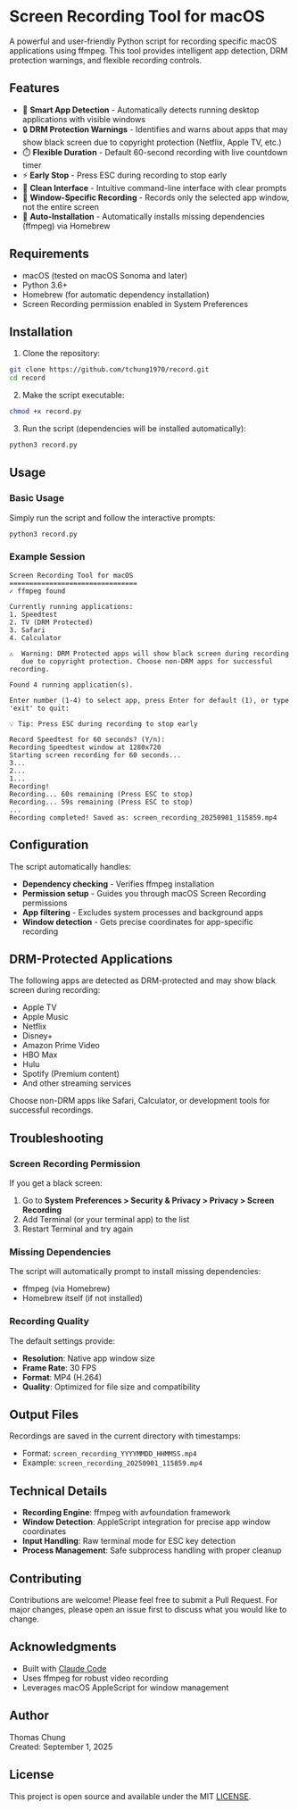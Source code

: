 # Screen Recording Tool for macOS

A powerful and user-friendly Python script for recording specific macOS applications using ffmpeg. This tool provides intelligent app detection, DRM protection warnings, and flexible recording controls.

## Features

- 🎯 **Smart App Detection** - Automatically detects running desktop applications with visible windows
- 🔒 **DRM Protection Warnings** - Identifies and warns about apps that may show black screen due to copyright protection (Netflix, Apple TV, etc.)
- ⏱️ **Flexible Duration** - Default 60-second recording with live countdown timer
- ⚡ **Early Stop** - Press ESC during recording to stop early
- 🎨 **Clean Interface** - Intuitive command-line interface with clear prompts
- 📱 **Window-Specific Recording** - Records only the selected app window, not the entire screen
- 🚀 **Auto-Installation** - Automatically installs missing dependencies (ffmpeg) via Homebrew

## Requirements

- macOS (tested on macOS Sonoma and later)
- Python 3.6+
- Homebrew (for automatic dependency installation)
- Screen Recording permission enabled in System Preferences

## Installation

1. Clone the repository:
```bash
git clone https://github.com/tchung1970/record.git
cd record
```

2. Make the script executable:
```bash
chmod +x record.py
```

3. Run the script (dependencies will be installed automatically):
```bash
python3 record.py
```

## Usage

### Basic Usage

Simply run the script and follow the interactive prompts:

```bash
python3 record.py
```

### Example Session

```
Screen Recording Tool for macOS
================================
✓ ffmpeg found

Currently running applications:
1. Speedtest
2. TV (DRM Protected)
3. Safari
4. Calculator

⚠️  Warning: DRM Protected apps will show black screen during recording
   due to copyright protection. Choose non-DRM apps for successful recording.

Found 4 running application(s).

Enter number (1-4) to select app, press Enter for default (1), or type 'exit' to quit: 

💡 Tip: Press ESC during recording to stop early

Record Speedtest for 60 seconds? (Y/n): 
Recording Speedtest window at 1280x720
Starting screen recording for 60 seconds...
3...
2...
1...
Recording!
Recording... 60s remaining (Press ESC to stop)
Recording... 59s remaining (Press ESC to stop)
...
Recording completed! Saved as: screen_recording_20250901_115859.mp4
```

## Configuration

The script automatically handles:
- **Dependency checking** - Verifies ffmpeg installation
- **Permission setup** - Guides you through macOS Screen Recording permissions
- **App filtering** - Excludes system processes and background apps
- **Window detection** - Gets precise coordinates for app-specific recording

## DRM-Protected Applications

The following apps are detected as DRM-protected and may show black screen during recording:

- Apple TV
- Apple Music
- Netflix
- Disney+
- Amazon Prime Video
- HBO Max
- Hulu
- Spotify (Premium content)
- And other streaming services

Choose non-DRM apps like Safari, Calculator, or development tools for successful recordings.

## Troubleshooting

### Screen Recording Permission
If you get a black screen:
1. Go to **System Preferences > Security & Privacy > Privacy > Screen Recording**
2. Add Terminal (or your terminal app) to the list
3. Restart Terminal and try again

### Missing Dependencies
The script will automatically prompt to install missing dependencies:
- ffmpeg (via Homebrew)
- Homebrew itself (if not installed)

### Recording Quality
The default settings provide:
- **Resolution**: Native app window size
- **Frame Rate**: 30 FPS
- **Format**: MP4 (H.264)
- **Quality**: Optimized for file size and compatibility

## Output Files

Recordings are saved in the current directory with timestamps:
- Format: `screen_recording_YYYYMMDD_HHMMSS.mp4`
- Example: `screen_recording_20250901_115859.mp4`

## Technical Details

- **Recording Engine**: ffmpeg with avfoundation framework
- **Window Detection**: AppleScript integration for precise app window coordinates
- **Input Handling**: Raw terminal mode for ESC key detection
- **Process Management**: Safe subprocess handling with proper cleanup

## Contributing

Contributions are welcome! Please feel free to submit a Pull Request. For major changes, please open an issue first to discuss what you would like to change.

## Acknowledgments

- Built with [Claude Code](https://claude.ai/code)
- Uses ffmpeg for robust video recording
- Leverages macOS AppleScript for window management

## Author

Thomas Chung  
Created: September 1, 2025

## License

This project is open source and available under the MIT [LICENSE](LICENSE).
